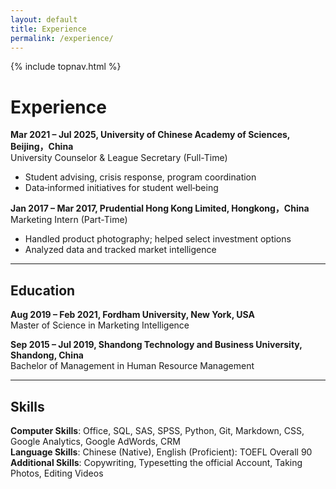 ```yaml
---
layout: default
title: Experience
permalink: /experience/
---
```


{% include topnav.html %}

# Experience

**Mar 2021 &ndash; Jul 2025,  University of Chinese Academy of Sciences, Beijing，China**  
University Counselor & League Secretary (Full-Time)
- Student advising, crisis response, program coordination  
- Data‑informed initiatives for student well‑being

**Jan 2017 &ndash; Mar 2017,  Prudential Hong Kong Limited, Hongkong，China**  
Marketing Intern (Part-Time)
- Handled product photography; helped select investment options
- Analyzed data and tracked market intelligence

---

## Education

**Aug 2019 &ndash; Feb 2021, Fordham University, New York, USA**  
Master of Science in Marketing Intelligence

**Sep 2015 &ndash; Jul 2019, Shandong Technology and Business University, Shandong, China**    
Bachelor of Management in Human Resource Management

---

## Skills
**Computer Skills**: Office, SQL, SAS, SPSS, Python, Git, Markdown, CSS, Google Analytics, Google AdWords, CRM  
**Language Skills**: Chinese (Native), English (Proficient): TOEFL Overall 90  
**Additional Skills**: Copywriting, Typesetting the official Account, Taking Photos, Editing Videos  
